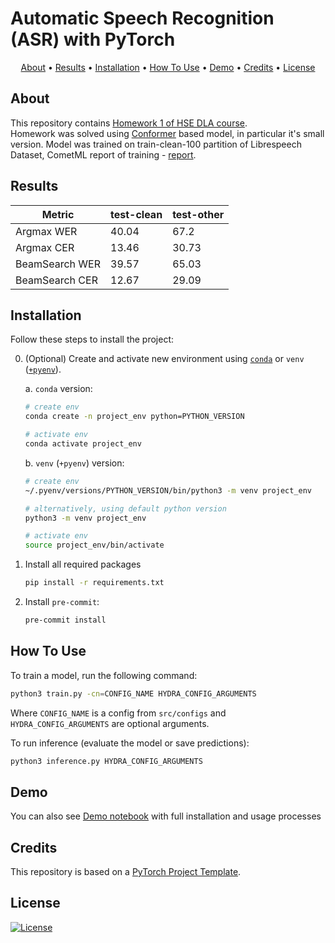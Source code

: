# Automatic Speech Recognition (ASR) with PyTorch

<p align="center">
  <a href="#about">About</a> •
  <a href="#results">Results</a> •
  <a href="#installation">Installation</a> •
  <a href="#how-to-use">How To Use</a> •
  <a href="#demo">Demo</a> •
  <a href="#credits">Credits</a> •
  <a href="#license">License</a>
</p>

## About

This repository contains [Homework 1 of HSE DLA course](https://github.com/markovka17/dla/tree/2025/hw1_asr). \
Homework was solved using [Conformer](https://arxiv.org/abs/2005.08100) based model, in particular it's small version. Model was trained on train-clean-100 partition of Librespeech Dataset, CometML report of training - [report](https://www.comet.com/7embl4/asr/kxhxqnlx3j5wfg88knvolztgfuhxt6s6?&prevPath=%2F7embl4%2Fasr%2Fview%2Fnew%2Fpanels).

## Results
Metric         | test-clean | test-other
---------------|------------|-------------
Argmax WER     |    40.04   |    67.2    
Argmax CER     |    13.46   |    30.73
BeamSearch WER |    39.57   |    65.03
BeamSearch CER |    12.67   |    29.09

## Installation

Follow these steps to install the project:

0. (Optional) Create and activate new environment using [`conda`](https://conda.io/projects/conda/en/latest/user-guide/getting-started.html) or `venv` ([`+pyenv`](https://github.com/pyenv/pyenv)).

   a. `conda` version:

   ```bash
   # create env
   conda create -n project_env python=PYTHON_VERSION

   # activate env
   conda activate project_env
   ```

   b. `venv` (`+pyenv`) version:

   ```bash
   # create env
   ~/.pyenv/versions/PYTHON_VERSION/bin/python3 -m venv project_env

   # alternatively, using default python version
   python3 -m venv project_env

   # activate env
   source project_env/bin/activate
   ```

1. Install all required packages

   ```bash
   pip install -r requirements.txt
   ```

2. Install `pre-commit`:
   ```bash
   pre-commit install
   ```

## How To Use

To train a model, run the following command:

```bash
python3 train.py -cn=CONFIG_NAME HYDRA_CONFIG_ARGUMENTS
```

Where `CONFIG_NAME` is a config from `src/configs` and `HYDRA_CONFIG_ARGUMENTS` are optional arguments.

To run inference (evaluate the model or save predictions):

```bash
python3 inference.py HYDRA_CONFIG_ARGUMENTS
```

## Demo

You can also see [Demo notebook](https://github.com/7embl4/asr/blob/main/notebooks/demo.ipynb) with full installation and usage processes

## Credits

This repository is based on a [PyTorch Project Template](https://github.com/Blinorot/pytorch_project_template).

## License

[![License](https://img.shields.io/badge/license-MIT-blue.svg)](/LICENSE)
